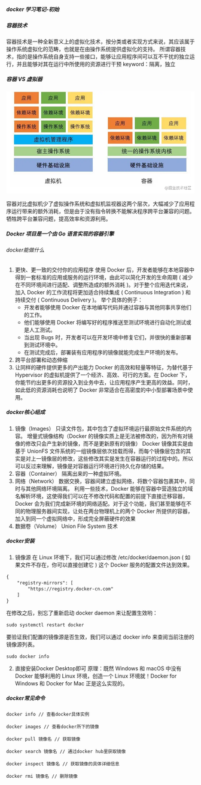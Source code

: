 ##### docker 学习笔记-初始

##### 容器技术
容器技术是一种全新意义上的虚拟化技术，按分类或者实现方式来说，其应该属于操作系统虚拟化的范畴，也就是在由操作系统提供虚拟化的支持。
所谓容器技术，指的是操作系统自身支持一些接口，能够让应用程序间可以互不干扰的独立运行，并且能够对其在运行中所使用的资源进行干预
keyword：隔离，独立

##### 容器 VS 虚拟器
![容器 VS 虚拟器](https://github.com/sqh17/notes/blob/master/images/docker_1.png)

容器对比虚拟机少了虚拟操作系统和虚拟机监视器这两个层次，大幅减少了应用程序运行带来的额外消耗，但是由于没有指令转换不能解决程序跨平台兼容的问题。牺牲跨平台兼容问题，提高效率和资源利用。

##### Docker 项目是一个由 Go 语言实现的容器引擎

###### docker能做什么
1. 更快、更一致的交付你的应用程序
  使用 Docker 后，开发者能够在本地容器中得到一套标准的应用或服务的运行环境，由此可以简化开发的生命周期 ( 减少在不同环境间进行适配、调整所造成的额外消耗 )。对于整个应用迭代来说，加入 Docker 的工作流程将更加适合持续集成 ( Continuous Integration ) 和持续交付 ( Continuous Delivery )。
    举个具体的例子：
    * 开发者能够使用 Docker 在本地编写代码并通过容器与其他同事共享他们的工作。
    * 他们能够使用 Docker 将编写好的程序推送至测试环境进行自动化测试或是人工测试。
    * 当出现 Bugs 时，开发者可以在开发环境中修复它们，并很快的重新部署到测试环境中。
    * 在测试完成后，部署装有应用程序的镜像就能完成生产环境的发布。
2. 跨平台部署和动态伸缩
3. 让同样的硬件提供更多的产出能力
Docker 的高效和轻量等特征，为替代基于 Hypervisor 的虚拟机提供了一个经济、高效、可行的方案。在 Docker 下，你能节约出更多的资源投入到业务中去，让应用程序产生更高的效益。同时，如此低的资源消耗也说明了 Docker 非常适合在高密度的中小型部署场景中使用。

##### docker核心组成
1. 镜像（Images）
只读文件包，其中包含了虚拟环境运行最原始文件系统的内容。
增量式镜像结构（Docker 的镜像实质上是无法被修改的，因为所有对镜像的修改只会产生新的镜像，而不是更新原有的镜像）
Docker 镜像其实是由基于 UnionFS 文件系统的一组镜像层依次挂载而得，而每个镜像层包含的其实是对上一镜像层的修改，这些修改其实是发生在容器运行的过程中的。所以可以反过来理解，镜像是对容器运行环境进行持久化存储的结果。
2. 容器（Container）
隔离出来的一种虚拟环境。
3. 网络（Network）
数据交换，容器间建立虚拟网络，将数个容器包裹其中，同时与其他网络环境隔离。
利用一些技术，Docker 能够在容器中营造独立的域名解析环境，这使得我们可以在不修改代码和配置的前提下直接迁移容器，Docker 会为我们完成新环境的网络适配。对于这个功能，我们甚至能够在不同的物理服务器间实现，让处在两台物理机上的两个 Docker 所提供的容器，加入到同一个虚拟网络中，形成完全屏蔽硬件的效果
4. 数据卷（Volume）
Union File System 技术

##### docker安装
1. 镜像源
在 Linux 环境下，我们可以通过修改 \/etc/docker/daemon.json ( 如果文件不存在，你可以直接创建它 ) 这个 Docker 服务的配置文件达到效果。
```
{
    "registry-mirrors": [
        "https://registry.docker-cn.com"
    ]
}
```
在修改之后，别忘了重新启动 docker daemon 来让配置生效哟：
```
sudo systemctl restart docker
```
要验证我们配置的镜像源是否生效，我们可以通过 docker info 来查阅当前注册的镜像源列表。
``` 
sudo docker info
```
2. 直接安装Docker Desktop即可
原理：既然 Windows 和 macOS 中没有 Docker 能够利用的 Linux 环境，创造一个 Linux 环境就！Docker for Windows 和 Docker for Mac 正是这么实现的。


##### docker常见命令
```
docker info // 查看docker具体实例

docker images // 查看docker所下的镜像

docker pull 镜像名 // 获取镜像

docker search 镜像名 // 通过docker hub里获取镜像

docker inspect 镜像名 // 获取镜像的具体详细信息

docker rmi 镜像名 // 删除镜像
```

